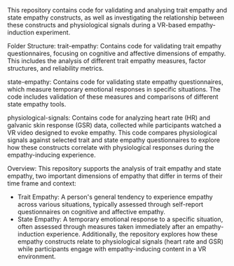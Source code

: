 This repository contains code for validating and analysing trait empathy and state empathy constructs, as well as investigating the relationship between these constructs and physiological signals during a VR-based empathy-induction experiment.

Folder Structure:
trait-empathy:
Contains code for validating trait empathy questionnaires, focusing on cognitive and affective dimensions of empathy. This includes the analysis of different trait empathy measures, factor structures, and reliability metrics.

state-empathy:
Contains code for validating state empathy questionnaires, which measure temporary emotional responses in specific situations. The code includes validation of these measures and comparisons of different state empathy tools.

physiological-signals:
Contains code for analyzing heart rate (HR) and galvanic skin response (GSR) data, collected while participants watched a VR video designed to evoke empathy. This code compares physiological signals against selected trait and state empathy questionnaires to explore how these constructs correlate with physiological responses during the empathy-inducing experience.

Overview:
This repository supports the analysis of trait empathy and state empathy, two important dimensions of empathy that differ in terms of their time frame and context:

- Trait Empathy: A person's general tendency to experience empathy across various situations, typically assessed through self-report questionnaires on cognitive and affective empathy.
- State Empathy: A temporary emotional response to a specific situation, often assessed through measures taken immediately after an empathy-induction experience.
Additionally, the repository explores how these empathy constructs relate to physiological signals (heart rate and GSR) while participants engage with empathy-inducing content in a VR environment.

